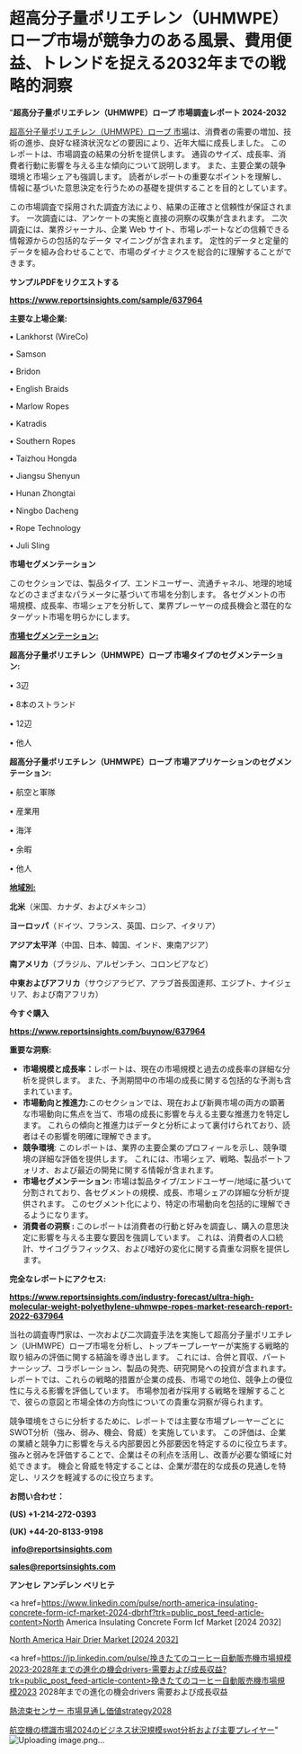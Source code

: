 # 超高分子量ポリエチレン（UHMWPE）ロープ市場が競争力のある風景、費用便益、トレンドを捉える2032年までの戦略的洞察

"<strong>超高分子量ポリエチレン（UHMWPE）ロープ 市場調査レポート 2024-2032</strong>

<a href=https://www.reportsinsights.com/sample/637964>超高分子量ポリエチレン（UHMWPE）ロープ 市場</a>は、消費者の需要の増加、技術の進歩、良好な経済状況などの要因により、近年大幅に成長しました。 このレポートは、市場調査の結果の分析を提供します。 通貨のサイズ、成長率、消費者行動に影響を与える主な傾向について説明します。 また、主要企業の競争環境と市場シェアも強調します。 読者がレポートの重要なポイントを理解し、情報に基づいた意思決定を行うための基礎を提供することを目的としています。

この市場調査で採用された調査方法により、結果の正確さと信頼性が保証されます。 一次調査には、アンケートの実施と直接の洞察の収集が含まれます。 二次調査には、業界ジャーナル、企業 Web サイト、市場レポートなどの信頼できる情報源からの包括的なデータ マイニングが含まれます。 定性的データと定量的データを組み合わせることで、市場のダイナミクスを総合的に理解することができます。

<strong><b>サンプルPDFをリクエストする</b></strong>

<a href=https://www.reportsinsights.com/sample/637964><strong><u>https://www.reportsinsights.com/sample/637964</u></strong></a>

<strong>主要な上場企業:</strong>

• Lankhorst (WireCo)

• Samson

• Bridon

• English Braids

• Marlow Ropes

• Katradis

• Southern Ropes

• Taizhou Hongda

• Jiangsu Shenyun

• Hunan Zhongtai

• Ningbo Dacheng

• Rope Technology

• Juli Sling

<strong>市場セグメンテーション</strong>

このセクションでは、製品タイプ、エンドユーザー、流通チャネル、地理的地域などのさまざまなパラメータに基づいて市場を分割します。 各セグメントの市場規模、成長率、市場シェアを分析して、業界プレーヤーの成長機会と潜在的なターゲット市場を明らかにします。

<strong><u>市場セグメンテーション</u></strong><strong><u>:</u></strong>

<strong>超高分子量ポリエチレン（UHMWPE）ロープ 市場タイプのセグメンテーション:</strong>

• 3辺

• 8本のストランド

• 12辺

• 他人

<strong>超高分子量ポリエチレン（UHMWPE）ロープ 市場アプリケーションのセグメンテーション:</strong>

• 航空と軍隊

• 産業用

• 海洋

• 余暇

• 他人

<strong><u>地域別</u></strong><strong><u>:</u></strong>

<strong>北米</strong>（米国、カナダ、およびメキシコ）

<strong>ヨーロッパ</strong>（ドイツ、フランス、英国、ロシア、イタリア）

<strong>アジア太平洋</strong>（中国、日本、韓国、インド、東南アジア）

<strong>南アメリカ</strong>（ブラジル、アルゼンチン、コロンビアなど）

<strong>中東およびアフリカ</strong>（サウジアラビア、アラブ首長国連邦、エジプト、ナイジェリア、および南アフリカ）

<strong>今すぐ購入</strong>

<a href=https://www.reportsinsights.com/buynow/637964><strong><u>https://www.reportsinsights.com/buynow/637964</u></strong></a>

<strong>重要な洞察:</strong>
<ul>
  <li><strong>市場規模と成長率：</strong>レポートは、現在の市場規模と過去の成長率の詳細な分析を提供します。 また、予測期間中の市場の成長に関する包括的な予測も含まれています。</li>
  <li><strong>市場動向と推進力:</strong>このセクションでは、現在および新興市場の両方の顕著な市場動向に焦点を当て、市場の成長に影響を与える主要な推進力を特定します。 これらの傾向と推進力はデータと分析によって裏付けられており、読者はその影響を明確に理解できます。</li>
  <li><strong>競争環境</strong>: このレポートは、業界の主要企業のプロフィールを示し、競争環境の詳細な評価を提供します。 これには、市場シェア、戦略、製品ポートフォリオ、および最近の開発に関する情報が含まれます。</li>
  <li><strong>市場セグメンテーション: </strong>市場は製品タイプ/エンドユーザー/地域に基づいて分割されており、各セグメントの規模、成長、市場シェアの詳細な分析が提供されます。 このセグメント化により、特定の市場動向を包括的に理解できるようになります。</li>
  <li><strong>消費者の洞察 : </strong>このレポートは消費者の行動と好みを調査し、購入の意思決定に影響を与える主要な要因を強調しています。 これは、消費者の人口統計、サイコグラフィックス、および嗜好の変化に関する貴重な洞察を提供します。</li>
</ul>
<strong>完全なレポートにアクセス:</strong>

<a href=https://www.reportsinsights.com/industry-forecast/ultra-high-molecular-weight-polyethylene-uhmwpe-ropes-market-research-report-2022-637964><strong><u><b>https://www.reportsinsights.com/industry-forecast/ultra-high-molecular-weight-polyethylene-uhmwpe-ropes-market-research-report-2022-637964</b></u></strong></a>

当社の調査専門家は、一次および二次調査手法を実施して超高分子量ポリエチレン（UHMWPE）ロープ市場を分析し、トップキープレーヤーが実施する戦略的取り組みの評価に関する結論を導き出します。 これには、合併と買収、パートナーシップ、コラボレーション、製品の発売、研究開発への投資が含まれます。 レポートでは、これらの戦略的措置が企業の成長、市場での地位、競争上の優位性に与える影響を評価しています。 市場参加者が採用する戦略を理解することで、彼らの意図と市場全体の方向性についての貴重な洞察が得られます。

競争環境をさらに分析するために、レポートでは主要な市場プレーヤーごとにSWOT分析（強み、弱み、機会、脅威）を実施しています。 この評価は、企業の業績と競争力に影響を与える内部要因と外部要因を特定するのに役立ちます。 強みと弱みを評価することで、企業はその利点を活用し、改善が必要な領域に対処できます。 機会と脅威を特定することは、企業が潜在的な成長の見通しを特定し、リスクを軽減するのに役立ちます。

<strong>お問い合わせ：</strong>

<strong>(US) +1-214-272-0393</strong>

<strong>(UK) +44-20-8133-9198</strong>

<strong> </strong><a href=info@reportsinsights.com><strong><u>info@reportsinsights.com</u></strong></a>

<a href=sales@reportsinsights.com><strong><u>sales@reportsinsights.com</u></strong></a>

<strong>アンセレ アンデレン ベリヒテ</strong>

<a href=https://www.linkedin.com/pulse/north-america-insulating-concrete-form-icf-market-2024-dbrhf?trk=public_post_feed-article-content>North America Insulating Concrete Form Icf Market [2024 2032]</a>

<a href=https://www.linkedin.com/pulse/north-america-hair-drier-market-guide-growth-success-ditcf/>North America Hair Drier Market [2024 2032]</a>

<a href=https://jp.linkedin.com/pulse/挽きたてのコーヒー自動販売機市場規模2023-2028年までの進化の機会drivers-需要および成長収益?trk=public_post_feed-article-content>挽きたてのコーヒー自動販売機市場規模2023 2028年までの進化の機会drivers 需要および成長収益</a>

<a href=https://www.linkedin.com/pulse/熱流束センサー-市場見通し価値strategy2028-reports-insights-expert/>熱流束センサー 市場見通し価値strategy2028</a>

<a href=https://www.linkedin.com/pulse/航空機の標識市場2024のビジネス状況規模swot分析および主要プレイヤー-tribunal-analytics-360-8m2tf/>航空機の標識市場2024のビジネス状況規模swot分析および主要プレイヤー</a>"
![Uploading image.png…]()
